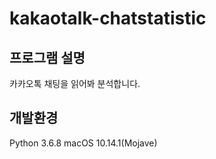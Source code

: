 # kakaotalk-chatstatistic
## 프로그램 설명
카카오톡 채팅을 읽어봐 분석합니다.

## 개발환경
Python 3.6.8
macOS 10.14.1(Mojave)

